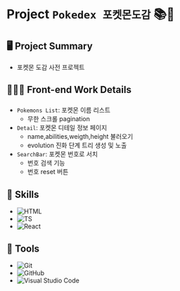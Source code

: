 # Project `Pokedex 포켓몬도감` 📚📖

## 🖥 Project Summary

- 포켓몬 도감 사전 프로젝트

## 👩🏻‍💻 Front-end Work Details

###

- `Pokemons List`: 포켓몬 이름 리스트
  - 무한 스크롤 pagination
- `Detail`: 포켓몬 디테일 정보 페이지
  - name,abilities,weigth,height 불러오기
  - evolution 진화 단계 트리 생성 및 노출
- `SearchBar`: 포켓몬 번호로 서치
  - 번호 검색 기능
  - 번호 reset 버튼

## 🔧 Skills

- ![HTML](https://img.shields.io/badge/HTML5-E34F26?style=for-the-badge&logo=html5&logoColor=white)
- ![TS](https://img.shields.io/badge/Typescript-white?style=for-the-badge&logo=typescript&logoColor=blue)
- ![React](https://img.shields.io/badge/React-20232A?style=for-the-badge&logo=react&logoColor=61DAFB)

## 🔧 Tools

- <img alt="Git" src="https://img.shields.io/badge/git-%23F05033.svg?&style=for-the-badge&logo=git&logoColor=white"/>
- <img alt="GitHub" src="https://img.shields.io/badge/github-%23121011.svg?&style=for-the-badge&logo=github&logoColor=white"/>
- <img alt="Visual Studio Code" src="https://img.shields.io/badge/VisualStudioCode-0078d7.svg?&style=for-the-badge&logo=visual-studio-code&logoColor=white"/>
